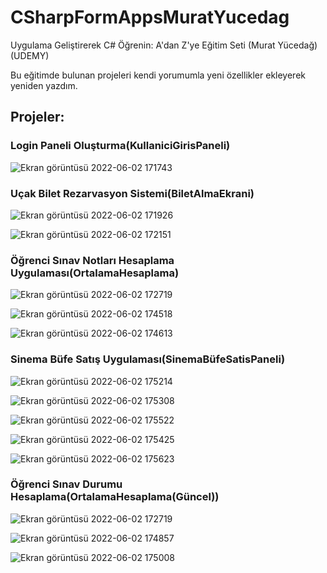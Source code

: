 # CSharpFormAppsMuratYucedag
Uygulama Geliştirerek C# Öğrenin: A'dan Z'ye Eğitim Seti (Murat Yücedağ)(UDEMY)

Bu eğitimde bulunan projeleri kendi yorumumla yeni özellikler ekleyerek yeniden yazdım.

## Projeler:

### Login Paneli Oluşturma(KullaniciGirisPaneli)

![Ekran görüntüsü 2022-06-02 171743](https://user-images.githubusercontent.com/83670222/171658815-aa530d65-e6a1-4744-b6b9-8817c774f46e.png)

### Uçak Bilet Rezarvasyon Sistemi(BiletAlmaEkrani)

![Ekran görüntüsü 2022-06-02 171926](https://user-images.githubusercontent.com/83670222/171658902-f2ca517e-e866-4732-b5e4-516846f744c8.png)

![Ekran görüntüsü 2022-06-02 172151](https://user-images.githubusercontent.com/83670222/171658915-65c1ffe8-21aa-4ef5-aa30-a524c3aa0989.png)

### Öğrenci Sınav Notları Hesaplama Uygulaması(OrtalamaHesaplama)

![Ekran görüntüsü 2022-06-02 172719](https://user-images.githubusercontent.com/83670222/171659330-1828e63f-fc28-4c4c-b23b-525f186ed77b.png)

![Ekran görüntüsü 2022-06-02 174518](https://user-images.githubusercontent.com/83670222/171659340-7b66b873-61c7-422a-bc2c-679a782f30ed.png)

![Ekran görüntüsü 2022-06-02 174613](https://user-images.githubusercontent.com/83670222/171659346-d711433c-3ed2-4adb-9bb8-7e1c297cac49.png)

### Sinema Büfe Satış Uygulaması(SinemaBüfeSatisPaneli)

![Ekran görüntüsü 2022-06-02 175214](https://user-images.githubusercontent.com/83670222/171659933-ced6e5d6-9e96-4640-8ca2-83fd1275738f.png)

![Ekran görüntüsü 2022-06-02 175308](https://user-images.githubusercontent.com/83670222/171659945-c03440f9-095b-480b-86e6-57ffbfc374e6.png)

![Ekran görüntüsü 2022-06-02 175522](https://user-images.githubusercontent.com/83670222/171659961-82f6d460-b19a-4a06-8424-b9a5e0bd3e2f.png)

![Ekran görüntüsü 2022-06-02 175425](https://user-images.githubusercontent.com/83670222/171659969-7e0b21e9-4fd2-454f-b874-94263af425a6.png)

![Ekran görüntüsü 2022-06-02 175623](https://user-images.githubusercontent.com/83670222/171659982-22f3f275-5e8a-4bb8-8db4-620b485d8d61.png)

### Öğrenci Sınav Durumu Hesaplama(OrtalamaHesaplama(Güncel))

![Ekran görüntüsü 2022-06-02 172719](https://user-images.githubusercontent.com/83670222/171659397-086242be-1e67-4b40-817e-c8f5b34a362d.png)

![Ekran görüntüsü 2022-06-02 174857](https://user-images.githubusercontent.com/83670222/171659412-0bed85b1-cf4c-4e44-971a-4ad3b983758f.png)

![Ekran görüntüsü 2022-06-02 175008](https://user-images.githubusercontent.com/83670222/171659430-12d98c6b-e269-4ffd-a06c-711a2d443cc7.png)
